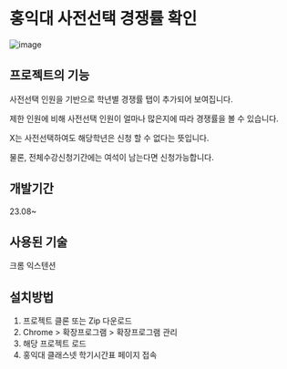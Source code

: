 # 홍익대 사전선택 경쟁률 확인

![image](https://github.com/psp0/SugangAddRatio/assets/76198219/c2b9ccb5-feb6-4a70-b55d-7172508f5879)


## 프로젝트의 기능
사전선택 인원을 기반으로 학년별 경쟁률 탭이 추가되어 보여집니다.

제한 인원에 비해 사전선택 인원이 얼마나 많은지에 따라 경쟁률을 볼 수 있습니다.

X는 사전선택하여도 해당학년은 신청 할 수 없다는 뜻입니다.

물론, 전체수강신청기간에는 여석이 남는다면 신청가능합니다.

## 개발기간
23.08~

## 사용된 기술
크롬 익스텐션

##  설치방법
1. 프로젝트 클론 또는 Zip 다운로드
2. Chrome > 확장프로그램 > 확장프로그램 관리
3. 해당 프로젝트 로드
4. 홍익대 클래스넷 학기시간표 페이지 접속
